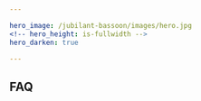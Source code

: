 ```yaml
---

hero_image: /jubilant-bassoon/images/hero.jpg
<!-- hero_height: is-fullwidth -->
hero_darken: true

---
```


## FAQ
